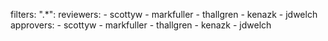 filters:
  ".*":
    reviewers:
      - scottyw
      - markfuller
      - thallgren
      - kenazk
      - jdwelch
    approvers:
      - scottyw
      - markfuller
      - thallgren
      - kenazk
      - jdwelch

